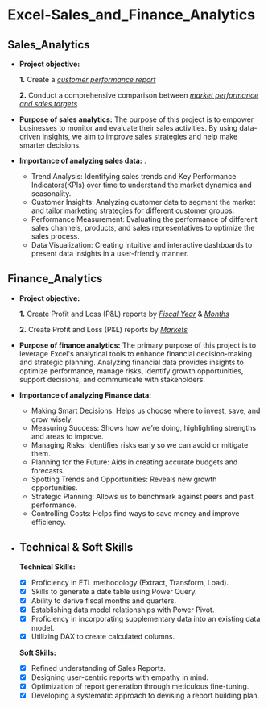 # Excel-Sales_and_Finance_Analytics

## Sales_Analytics
- **Project objective:** 

    **1.** Create a _[customer performance report](https://github.com/KataruShreya/Excel--Sales_Analytics/blob/main/Customer%20Performance%20Report.pdf)_ 

    **2.** Conduct a comprehensive comparison between _[market performance and sales targets](https://github.com/KataruShreya/Excel--Sales_Analytics/blob/main/Market%20Performance%20vs%20Target%20Report.pdf)_
  
- **Purpose of sales analytics:** The purpose of this project is to empower businesses to monitor and evaluate their sales activities. By using data-driven insights, we aim to improve sales strategies and help make smarter decisions.

- **Importance of analyzing sales data:** .
  * Trend Analysis: Identifying sales trends and Key Performance Indicators(KPIs) over time to understand the market dynamics and seasonality.
  * Customer Insights: Analyzing customer data to segment the market and tailor marketing strategies for different customer groups.
  * Performance Measurement: Evaluating the performance of different sales channels, products, and sales representatives to optimize the sales process.
  * Data Visualization: Creating intuitive and interactive dashboards to present data insights in a user-friendly manner.

## Finance_Analytics
- **Project objective:** 

    **1.** Create Profit and Loss (P&L) reports by _[Fiscal Year](https://github.com/KataruShreya/Excel-Sales_Analytics/blob/main/P%26L%20Statement%20by%20Fiscal%20Year.pdf)_ & _[Months](https://github.com/KataruShreya/Excel-Sales_Analytics/blob/main/P%26L%20Statement%20by%20Months.pdf)_ 

   **2.** Create Profit and Loss (P&L) reports by _[Markets](https://github.com/KataruShreya/Excel-Sales_Analytics/blob/main/P%26L%20Statement%20by%20Markets.pdf)_

- **Purpose of finance analytics:** The primary purpose of this project is to leverage Excel's analytical tools to enhance financial decision-making and strategic planning. Analyzing financial data provides insights to optimize performance, manage risks, identify growth opportunities, support decisions, and communicate with stakeholders.

- **Importance of analyzing Finance data:** 
  * Making Smart Decisions: Helps us choose where to invest, save, and grow wisely.
  * Measuring Success: Shows how we’re doing, highlighting strengths and areas to improve.
  * Managing Risks: Identifies risks early so we can avoid or mitigate them.
  * Planning for the Future: Aids in creating accurate budgets and forecasts.
  * Spotting Trends and Opportunities: Reveals new growth opportunities.
  * Strategic Planning: Allows us to benchmark against peers and past performance.
  * Controlling Costs: Helps find ways to save money and improve efficiency.

- ## Technical & Soft Skills
  **Technical Skills:**
   - [x]	Proficiency in ETL methodology (Extract, Transform, Load).
   - [x]	Skills to generate a date table using Power Query.
   - [x]	Ability to derive fiscal months and quarters.
   - [x]	Establishing data model relationships with Power Pivot.
   - [x]	Proficiency in incorporating supplementary data into an existing data model.
   - [x]	Utilizing DAX to create calculated columns.

   **Soft Skills:**
   - [x]	Refined understanding of Sales Reports.
   - [x]	Designing user-centric reports with empathy in mind.
   - [x]	Optimization of report generation through meticulous fine-tuning.
   - [x]	Developing a systematic approach to devising a report building plan.

